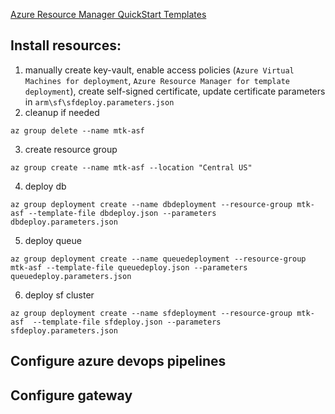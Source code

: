 [Azure Resource Manager QuickStart Templates](https://github.com/Azure/azure-quickstart-templates)

## Install resources:
1. manually create key-vault, enable access policies (`Azure Virtual Machines for deployment`, `Azure Resource Manager for template deployment`), create self-signed certificate, update certificate parameters in `arm\sf\sfdeploy.parameters.json`
2. cleanup if needed 
```
az group delete --name mtk-asf
```
3. create resource group
```
az group create --name mtk-asf --location "Central US"
```
4. deploy db 
```
az group deployment create --name dbdeployment --resource-group mtk-asf --template-file dbdeploy.json --parameters dbdeploy.parameters.json
```
5. deploy queue
```
az group deployment create --name queuedeployment --resource-group mtk-asf --template-file queuedeploy.json --parameters queuedeploy.parameters.json
```
6. deploy sf cluster
```
az group deployment create --name sfdeployment --resource-group mtk-asf  --template-file sfdeploy.json --parameters sfdeploy.parameters.json
```

## Configure azure devops pipelines


## Configure gateway